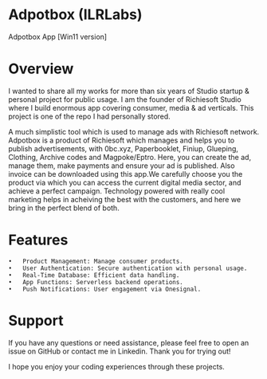 # Adpotbox (ILRLabs)
Adpotbox App [Win11 version]

# Overview

I wanted to share all my works for more than six years of Studio startup & personal project for public usage. I am the founder of Richiesoft Studio where I build enormous app covering consumer, media & ad verticals. This project is one of the repo I had personally stored.

A much simplistic tool which is used to manage ads with Richiesoft network. Adpotbox is a product of Richiesoft which manages and helps you to publish advertisements, with 0bc.xyz, Paperbooklet, Finiup, Glueping, Clothing, Archive codes and Magpoke/Eptro. Here, you can create the ad, manage them, make payments and ensure your ad is published. Also invoice can be downloaded using this app.We carefully choose you the product via which you can access the current digital media sector, and achieve a perfect campaign. Technology powered with really cool marketing helps in acheiving the best with the customers, and here we bring in the perfect blend of both.

# Features

	•	Product Management: Manage consumer products.
	•	User Authentication: Secure authentication with personal usage.
	•	Real-Time Database: Efficient data handling.
	•	App Functions: Serverless backend operations.
	•	Push Notifications: User engagement via Onesignal.

# Support

If you have any questions or need assistance, please feel free to open an issue on GitHub or contact me in Linkedin. Thank you for trying out! 

I hope you enjoy your coding experiences through these projects.
